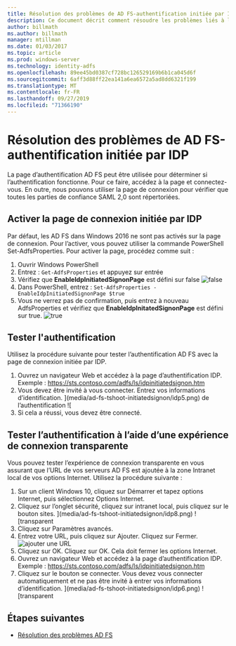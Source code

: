 ```yaml
---
title: Résolution des problèmes de AD FS-authentification initiée par IDP
description: Ce document décrit comment résoudre les problèmes liés à la page de connexion AD FS.
author: billmath
ms.author: billmath
manager: mtillman
ms.date: 01/03/2017
ms.topic: article
ms.prod: windows-server
ms.technology: identity-adfs
ms.openlocfilehash: 89ee45bd0387cf728bc126529169b6b1ca045d6f
ms.sourcegitcommit: 6aff3d88ff22ea141a6ea6572a5ad8dd6321f199
ms.translationtype: MT
ms.contentlocale: fr-FR
ms.lasthandoff: 09/27/2019
ms.locfileid: "71366190"
---
```

# <a name="ad-fs-troubleshooting---idp-initiated-sign-on"></a>Résolution des problèmes de AD FS-authentification initiée par IDP
La page d’authentification AD FS peut être utilisée pour déterminer si l’authentification fonctionne.  Pour ce faire, accédez à la page et connectez-vous.  En outre, nous pouvons utiliser la page de connexion pour vérifier que toutes les parties de confiance SAML 2,0 sont répertoriées.

## <a name="enable-the-idp-initiated-sign-on-page"></a>Activer la page de connexion initiée par IDP
Par défaut, les AD FS dans Windows 2016 ne sont pas activés sur la page de connexion.  Pour l’activer, vous pouvez utiliser la commande PowerShell Set-AdfsProperties.  Pour activer la page, procédez comme suit :

1.  Ouvrir Windows PowerShell
2.  Entrez : `Get-AdfsProperties` et appuyez sur entrée
3.  Vérifiez que **EnableIdpInitiatedSignonPage** est défini sur false ![false](media/ad-fs-tshoot-initiatedsignon/idp2.png)
4.  Dans PowerShell, entrez : `Set-AdfsProperties -EnableIdpInitiatedSignonPage $true`
5.  Vous ne verrez pas de confirmation, puis entrez à nouveau AdfsProperties et vérifiez que **EnableIdpInitatedSignonPage** est défini sur true.
![true](media/ad-fs-tshoot-initiatedsignon/idp4.png)

## <a name="test-authentication"></a>Tester l'authentification
Utilisez la procédure suivante pour tester l’authentification AD FS avec la page de connexion initiée par IDP.

1.  Ouvrez un navigateur Web et accédez à la page d’authentification IDP.  Exemple : https://sts.contoso.com/adfs/ls/idpinitiatedsignon.htm
2.  Vous devez être invité à vous connecter.  Entrez vos informations d’identification.
](media/ad-fs-tshoot-initiatedsignon/idp5.png) de l’authentification ![
3.  Si cela a réussi, vous devez être connecté.


## <a name="test-authentication-using-a-seamless-logon-experience"></a>Tester l’authentification à l’aide d’une expérience de connexion transparente
Vous pouvez tester l’expérience de connexion transparente en vous assurant que l’URL de vos serveurs AD FS est ajoutée à la zone Intranet local de vos options Internet.  Utilisez la procédure suivante :

1.  Sur un client Windows 10, cliquez sur Démarrer et tapez options Internet, puis sélectionnez Options Internet.
2.   Cliquez sur l’onglet sécurité, cliquez sur intranet local, puis cliquez sur le bouton sites.
](media/ad-fs-tshoot-initiatedsignon/idp8.png) ![transparent
1.  Cliquez sur Paramètres avancés.
2.  Entrez votre URL, puis cliquez sur Ajouter.  Cliquez sur Fermer.
![ajouter une URL](media/ad-fs-tshoot-initiatedsignon/idp9.png)
1.  Cliquez sur OK.  Cliquez sur OK.  Cela doit fermer les options Internet.
2.  Ouvrez un navigateur Web et accédez à la page d’authentification IDP.  Exemple : https://sts.contoso.com/adfs/ls/idpinitiatedsignon.htm
3.  Cliquez sur le bouton se connecter.  Vous devez vous connecter automatiquement et ne pas être invité à entrer vos informations d’identification.
](media/ad-fs-tshoot-initiatedsignon/idp6.png) ![transparent

## <a name="next-steps"></a>Étapes suivantes

- [Résolution des problèmes AD FS](ad-fs-tshoot-overview.md)
